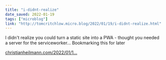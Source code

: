 ```yaml
---
title: "i-didnt-realize"
date_saved: 2022-01-19
tags: ["microblog"]
link: "http://tomcritchlow.micro.blog/2022/01/19/i-didnt-realize.html"
---
```

I didn't realize you could turn a static site into a PWA - thought you needed a server for the serviceworker... Bookmarking this for later

[christianheilmann.com/2022/01/1...](https://christianheilmann.com/2022/01/13/turning-a-github-page-into-a-progressive-web-app/)
